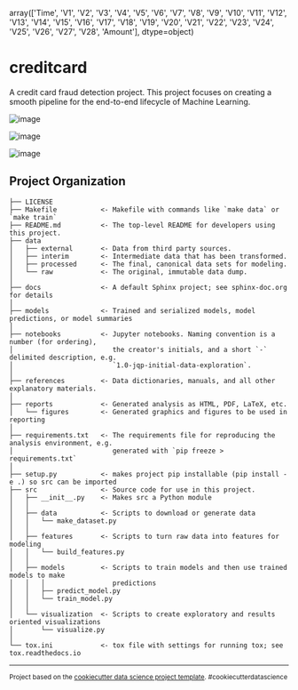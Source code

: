 array(['Time', 'V1', 'V2', 'V3', 'V4', 'V5', 'V6', 'V7', 'V8', 'V9',
       'V10', 'V11', 'V12', 'V13', 'V14', 'V15', 'V16', 'V17', 'V18',
       'V19', 'V20', 'V21', 'V22', 'V23', 'V24', 'V25', 'V26', 'V27',
       'V28', 'Amount'], dtype=object)

creditcard
==============================

A credit card fraud detection project. This project focuses on creating a smooth pipeline for the end-to-end lifecycle of Machine Learning.

![image](https://github.com/Amruthashenoy98/creditcard/assets/48203194/081abdd6-4d39-4ec8-b29a-158cfafbffa7)

![image](https://github.com/Amruthashenoy98/creditcard/assets/48203194/9bdd2308-c1ed-401b-9a28-d1dbdd0a4faf)

![image](https://github.com/Amruthashenoy98/creditcard/assets/48203194/0863d5a7-82cc-47cc-ae1f-ae6535448e74)


Project Organization
------------

    ├── LICENSE
    ├── Makefile           <- Makefile with commands like `make data` or `make train`
    ├── README.md          <- The top-level README for developers using this project.
    ├── data
    │   ├── external       <- Data from third party sources.
    │   ├── interim        <- Intermediate data that has been transformed.
    │   ├── processed      <- The final, canonical data sets for modeling.
    │   └── raw            <- The original, immutable data dump.
    │
    ├── docs               <- A default Sphinx project; see sphinx-doc.org for details
    │
    ├── models             <- Trained and serialized models, model predictions, or model summaries
    │
    ├── notebooks          <- Jupyter notebooks. Naming convention is a number (for ordering),
    │                         the creator's initials, and a short `-` delimited description, e.g.
    │                         `1.0-jqp-initial-data-exploration`.
    │
    ├── references         <- Data dictionaries, manuals, and all other explanatory materials.
    │
    ├── reports            <- Generated analysis as HTML, PDF, LaTeX, etc.
    │   └── figures        <- Generated graphics and figures to be used in reporting
    │
    ├── requirements.txt   <- The requirements file for reproducing the analysis environment, e.g.
    │                         generated with `pip freeze > requirements.txt`
    │
    ├── setup.py           <- makes project pip installable (pip install -e .) so src can be imported
    ├── src                <- Source code for use in this project.
    │   ├── __init__.py    <- Makes src a Python module
    │   │
    │   ├── data           <- Scripts to download or generate data
    │   │   └── make_dataset.py
    │   │
    │   ├── features       <- Scripts to turn raw data into features for modeling
    │   │   └── build_features.py
    │   │
    │   ├── models         <- Scripts to train models and then use trained models to make
    │   │   │                 predictions
    │   │   ├── predict_model.py
    │   │   └── train_model.py
    │   │
    │   └── visualization  <- Scripts to create exploratory and results oriented visualizations
    │       └── visualize.py
    │
    └── tox.ini            <- tox file with settings for running tox; see tox.readthedocs.io


--------

<p><small>Project based on the <a target="_blank" href="https://drivendata.github.io/cookiecutter-data-science/">cookiecutter data science project template</a>. #cookiecutterdatascience</small></p>
